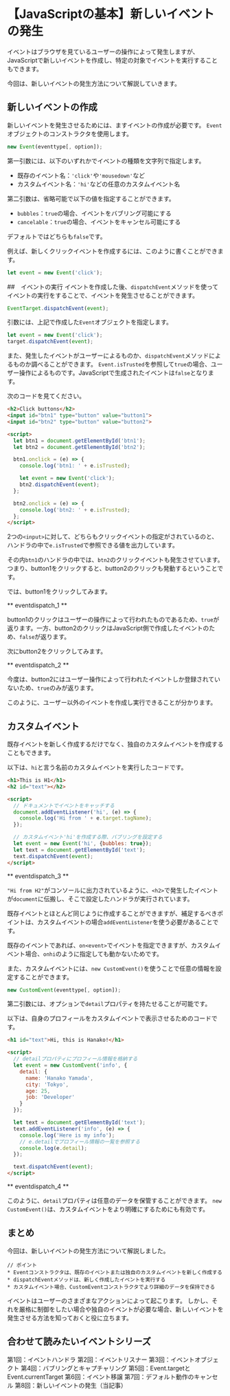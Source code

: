 # 【JavaScriptの基本】新しいイベントの発生

イベントはブラウザを見ているユーザーの操作によって発生しますが、JavaScriptで新しいイベントを作成し、特定の対象でイベントを実行することもできます。

今回は、新しいイベントの発生方法について解説していきます。

## 新しいイベントの作成
新しいイベントを発生させるためには、ますイベントの作成が必要です。
```Event```オブジェクトのコンストラクタを使用します。
```javascript
new Event(eventtype[, option]);
```
第一引数には、以下のいずれかでイベントの種類を文字列で指定します。
* 既存のイベント名：```'click'```や```'mousedown'```など
* カスタムイベント名：```'hi'```などの任意のカスタムイベント名

第二引数は、省略可能で以下の値を指定することができます。
* ```bubbles```：```true```の場合、イベントをバブリング可能にする
* ```cancelable```：```true```の場合、イベントをキャンセル可能にする

デフォルトではどちらも```false```です。

例えば、新しくクリックイベントを作成するには、このように書くことができます。
```javascript
let event = new Event('click');
```

##　イベントの実行
イベントを作成した後、```dispatchEvent```メソッドを使ってイベントの実行をすることで、イベントを発生させることができます。
```javascript
EventTarget.dispatchEvent(event);
```

引数には、上記で作成した```Event```オブジェクトを指定します。
```javascript
let event = new Event('click');
target.dispatchEvent(event);
```

また、発生したイベントがユーザーによるものか、```dispatchEvent```メソッドによるものか調べることができます。
```Event.isTrusted```を参照して```true```の場合、ユーザー操作によるものです。JavaScriptで生成されたイベントは```false```となります。

次のコードを見てください。
```html
<h2>Click buttons</h2>
<input id="btn1" type="button" value="button1">
<input id="btn2" type="button" value="button2">

<script>
  let btn1 = document.getElementById('btn1');
  let btn2 = document.getElementById('btn2');

  btn1.onclick = (e) => {
    console.log('btn1: ' + e.isTrusted);

    let event = new Event('click');
    btn2.dispatchEvent(event);
  };

  btn2.onclick = (e) => {
    console.log('btn2: ' + e.isTrusted);
  };
</script>
 ```
2つの```<input>```に対して、どちらもクリックイベントの指定がされているのと、ハンドラの中で```e.isTrusted```で参照できる値を出力しています。

その内```btn1```のハンドラの中では、```btn2```のクリックイベントも発生させています。つまり、button1をクリックすると、button2のクリックも発動するということです。

では、button1をクリックしてみます。

** eventdispatch_1 **

button1のクリックはユーザーの操作によって行われたものであるため、```true```が返ります。一方、button2のクリックはJavaScript側で作成したイベントのため、```false```が返ります。

次にbutton2をクリックしてみます。

** eventdispatch_2 **

今度は、button2にはユーザー操作によって行われたイベントしか登録されていないため、```true```のみが返ります。

このように、ユーザー以外のイベントを作成し実行できることが分かります。

## カスタムイベント
既存イベントを新しく作成するだけでなく、独自のカスタムイベントを作成することもできます。

以下は、```hi```と言う名前のカスタムイベントを実行したコードです。
```html
<h1>This is H1</h1>
<h2 id="text"></h2>

<script>
  // ドキュメントでイベントをキャッチする
  document.addEventListener('hi', (e) => {
    console.log('Hi from ' + e.target.tagName);
  });

  // カスタムイベント'hi'を作成する際、バブリングを設定する
  let event = new Event('hi', {bubbles: true});
  let text = document.getElementById('text');
  text.dispatchEvent(event);
</script>
```

** eventdispatch_3 **

```"Hi from H2"```がコンソールに出力されているように、```<h2>```で発生したイベントが```document```に伝搬し、そこで設定したハンドラが実行されています。

既存イベントとほとんど同じように作成することができますが、補足するべきポイントは、カスタムイベントの場合```addEventListener```を使う必要があることです。

既存のイベントであれば、```on<event>```でイベントを指定できますが、カスタムイベント場合、```onhi```のように指定しても動かないためです。

また、カスタムイベントには、```new CustomEvent()```を使うことで任意の情報を設定することができます。
```javascript
new CustomEvent(eventtype[, option]);
 ```
第二引数には、オプションで```detail```プロパティを持たせることが可能です。

以下は、自身のプロフィールをカスタムイベントで表示させるためのコードです。
```html
<h1 id="text">Hi, this is Hanako!</h1>

<script>
  // detailプロパティにプロフィール情報を格納する
  let event = new CustomEvent('info', {
    detail: {
      name: 'Hanako Yamada',
      city: 'Tokyo', 
      age: 25,
      job: 'Developer'    
    }
  });

  let text = document.getElementById('text');
  text.addEventListener('info', (e) => {
    console.log('Here is my info');
    // e.detailでプロフィール情報の一覧を参照する
    console.log(e.detail);
  });

  text.dispatchEvent(event);
</script>
```

** eventdispatch_4 **

このように、```detail```プロパティは任意のデータを保管することができます。
```new CustomEvent()```は、カスタムイベントをより明確にするためにも有効です。

## まとめ
今回は、新しいイベントの発生方法について解説しました。

```plain
// ポイント
* Eventコンストラクタは、既存のイベントまたは独自のカスタムイベントを新しく作成する
* dispatchEventメソッドは、新しく作成したイベントを実行する
* カスタムイベント場合、CustomEventコンストラクタでより詳細のデータを保持できる
```

イベントはユーザーのさまざまなアクションによって起こります。
しかし、それを厳格に制御をしたい場合や独自のイベントが必要な場合、新しいイベントを発生させる方法を知っておくと役に立ちます。

## 合わせて読みたいイベントシリーズ
第1回：イベントハンドラ
第2回：イベントリスナー
第3回：イベントオブジェクト
第4回：バブリングとキャプチャリング
第5回：Event.targetとEvent.currentTarget
第6回：イベント移譲
第7回：デフォルト動作のキャンセル
第8回：新しいイベントの発生（当記事）